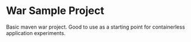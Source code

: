 # War Sample Project

Basic maven war project. Good to use as a starting point for containerless application experiments.
